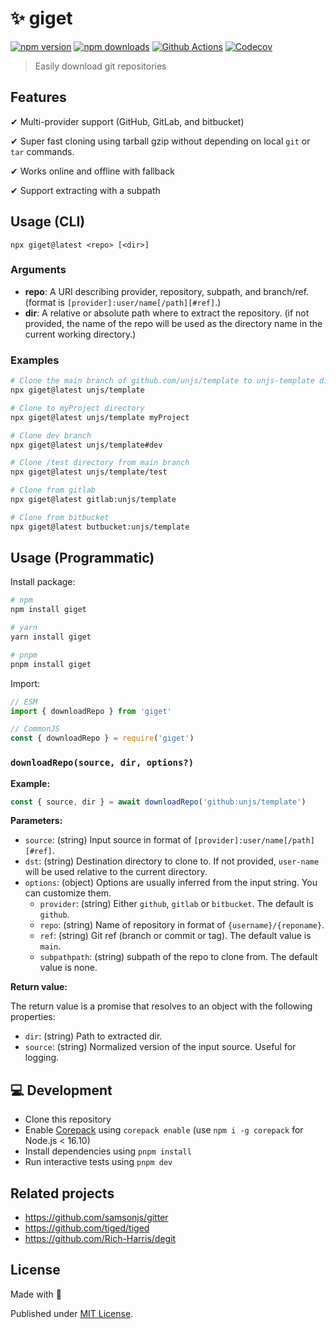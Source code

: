 # ✨ giget

[![npm version][npm-version-src]][npm-version-href]
[![npm downloads][npm-downloads-src]][npm-downloads-href]
[![Github Actions][github-actions-src]][github-actions-href]
[![Codecov][codecov-src]][codecov-href]

> Easily download git repositories

## Features

✔ Multi-provider support (GitHub, GitLab, and bitbucket)

✔ Super fast cloning using tarball gzip without depending on local `git` or `tar` commands.

✔ Works online and offline with fallback

✔ Support extracting with a subpath

## Usage (CLI)

```
npx giget@latest <repo> [<dir>]
```

### Arguments

- **repo**: A URI describing provider, repository, subpath, and branch/ref. (format is `[provider]:user/name[/path][#ref]`.)
- **dir**: A relative or absolute path where to extract the repository. (if not provided, the name of the repo will be used as the directory name in the current working directory.)

### Examples

```sh
# Clone the main branch of github.com/unjs/template to unjs-template directory
npx giget@latest unjs/template

# Clone to myProject directory
npx giget@latest unjs/template myProject

# Clone dev branch
npx giget@latest unjs/template#dev

# Clone /test directory from main branch
npx giget@latest unjs/template/test

# Clone from gitlab
npx giget@latest gitlab:unjs/template

# Clone from bitbucket
npx giget@latest butbucket:unjs/template
```

## Usage (Programmatic)

Install package:

```sh
# npm
npm install giget

# yarn
yarn install giget

# pnpm
pnpm install giget
```

Import:

```js
// ESM
import { downloadRepo } from 'giget'

// CommonJS
const { downloadRepo } = require('giget')
```

### `downloadRepo(source, dir, options?)`

**Example:**

```js
const { source, dir } = await downloadRepo('github:unjs/template')
```

**Parameters:**

- `source`: (string) Input source in format of `[provider]:user/name[/path][#ref]`.
- `dst`: (string) Destination directory to clone to. If not provided, `user-name` will be used relative to the current directory.
- `options`: (object) Options are usually inferred from the input string. You can customize them.
  - `provider`: (string) Either `github`, `gitlab` or `bitbucket`. The default is `github`.
  - `repo`: (string) Name of repository in format of `{username}/{reponame}`.
  - `ref`: (string) Git ref (branch or commit or tag). The default value is `main`.
  - `subpathpath`: (string) subpath of the repo to clone from. The default value is none.

**Return value:**

The return value is a promise that resolves to an object with the following properties:

- `dir`: (string) Path to extracted dir.
- `source`: (string) Normalized version of the input source. Useful for logging.

## 💻 Development

- Clone this repository
- Enable [Corepack](https://github.com/nodejs/corepack) using `corepack enable` (use `npm i -g corepack` for Node.js < 16.10)
- Install dependencies using `pnpm install`
- Run interactive tests using `pnpm dev`

## Related projects

- https://github.com/samsonjs/gitter
- https://github.com/tiged/tiged
- https://github.com/Rich-Harris/degit


## License

Made with 💛

Published under [MIT License](./LICENSE).

<!-- Badges -->
[npm-version-src]: https://img.shields.io/npm/v/giget?style=flat-square
[npm-version-href]: https://npmjs.com/package/giget

[npm-downloads-src]: https://img.shields.io/npm/dm/giget?style=flat-square
[npm-downloads-href]: https://npmjs.com/package/giget

[github-actions-src]: https://img.shields.io/github/workflow/status/unjs/giget/ci/main?style=flat-square
[github-actions-href]: https://github.com/unjs/giget/actions?query=workflow%3Aci

[codecov-src]: https://img.shields.io/codecov/c/gh/unjs/giget/main?style=flat-square
[codecov-href]: https://codecov.io/gh/unjs/giget
